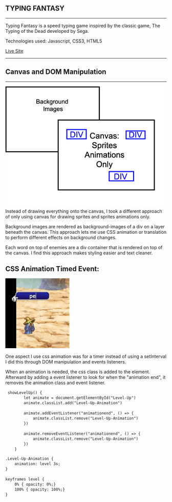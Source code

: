 ## TYPING FANTASY
---
Typing Fantasy is a speed typing game inspired by the classic game, The Typing of the Dead developed by Sega. 

Technologies used: Javascript, CSS3, HTML5

[Live Site](https://trombed.github.io/typing_game/)

---



## Canvas and DOM Manipulation
---
<img src="images/readme/layers.png" width="600px" />
Instead of drawing everything onto the canvas, I took a different approach of only using canvas for drawing sprites and sprites animations only. 

Background images are rendered as background-images of a div on a layer beneath the canvas. This approach lets me use CSS animation or translation to perform different effects on background changes.

Each word on top of enemies are a div container that is rendered on top of the canvas. I find this approach makes styling easier and text cleaner. 




CSS Animation Timed Event:
---

![LevelUp](/images/readme/level-up.gif)

One aspect I use css animation was for a timer instead of using a setInterval I did this through DOM manipulation and events listeners.

When an animation is needed, the css class is added to the element. Afterward by adding a event listener to look for when the "animation end", it removes the animation class and event listener.


```
 showLevelUp() {
        let animate = document.getElementById("Level-Up")
        animate.classList.add("Level-Up-Animation")

        animate.addEventListener("animationend", () => {
            animate.classList.remove("Level-Up-Animation")
        })

        animate.removeEventListener("animationend", () => {
            animate.classList.remove("Level-Up-Animation")
        })
    }
```

```
.Level-Up-Animation {
    animation: level 3s;
}

keyframes level {
    0% { opacity: 0%;}
    100% { opacity: 100%;}
}
```


